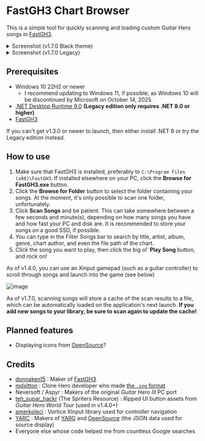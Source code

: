 # FastGH3 Chart Browser
This is a simple tool for quickly scanning and loading custom Guitar Hero songs in [FastGH3](https://github.com/donnaken15/FastGH3).

<details>
  <summary>Screenshot (v1.7.0 Black theme)</summary>
  <img width="988" height="755" alt="image" src="https://github.com/user-attachments/assets/5f78e36f-032d-4e5a-b396-78ff12c3e459" />

</details>
<details>
  <summary>Screenshot (v1.7.0 Legacy)</summary>
  <img width="988" height="755" alt="image" src="https://github.com/user-attachments/assets/8c92872a-2c23-411b-9595-94c8fa4ea9db" />

</details>

## Prerequisites
- Windows 10 22H2 or newer
  + I recommend updating to Windows 11, if possible, as Windows 10 will be discontinued by Microsoft on October 14, 2025.
- [.NET Desktop Runtime 9.0](https://dotnet.microsoft.com/en-us/download/dotnet/9.0) **(Legacy edition only requires .NET 8.0 or higher)**
- [FastGH3](https://github.com/donnaken15/FastGH3)

If you can't get v1.3.0 or newer to launch, then either install .NET 9 or try the Legacy edition instead.

## How to use

1) Make sure that FastGH3 is installed, preferably to `C:\Program Files (x86)\FastGH3`.  If installed elsewhere on your PC, click the **Browse for FastGH3.exe** button.
2) Click the **Browse for Folder** button to select the folder containing your songs.  At the moment, it's only possible to scan one folder, unfortunately.
3) Click **Scan Songs** and be patient.  This can take somewhere between a few seconds and minute(s), depending on how many songs you have and how fast your PC and disk are.  It is recommended to store your songs on a good SSD, if possible.
4) You can type in the Filter Songs bar to search by title, artist, album, genre, chart author, and even the file path of the chart.
5) Click the song you want to play, then click the big ol' **Play Song** button, and rock on!

As of v1.4.0, you can use an Xinput gamepad (such as a guitar controller) to scroll through songs and launch into the game (see below)

![image](https://github.com/user-attachments/assets/73ce51e1-e5dd-4133-8fc5-746741ccc075)

As of v1.7.0, scanning songs will store a cache of the scan results to a file, which can be automatically loaded on the application's next launch.  **If you add new songs to your library, be sure to scan again to update the cache!**

## Planned features
- Displaying icons from [OpenSource](https://github.com/YARC-Official/OpenSource)?

## Credits
- [donnaken15](https://github.com/donnaken15) : Maker of [FastGH3](https://github.com/donnaken15/FastGH3)
- [mdsitton](https://github.com/mdsitton) : Clone Hero developer who made [the `.sng` format](https://github.com/mdsitton/SngFileFormat)
- Neversoft / Aspyr : Makers of the original *Guitar Hero III* PC port
- [teh_supar_hackr](https://www.spriters-resource.com/pc_computer/guitarheroworldtour/sheet/193359/) (The Spriters Resource) : Ripped UI button assets from *Guitar Hero World Tour* (used in v1.4.0+)
- [amerkoleci](https://github.com/amerkoleci/Vortice.Windows) : Vortice XInput library used for controller navigation
- [YARC](https://github.com/YARC-Official/) : Makers of [YARG](https://yarg.in/) and [OpenSource](https://github.com/YARC-Official/OpenSource) (the JSON data used for source display)
- Everyone else whose code helped me from countless Google searches
